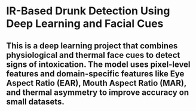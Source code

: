 # IR-Based Drunk Detection Using Deep Learning and Facial Cues
This is a deep learning project that combines physiological and thermal face cues to detect signs of intoxication. The model uses pixel-level features and domain-specific features like Eye Aspect Ratio (EAR), Mouth Aspect Ratio (MAR), and thermal asymmetry to improve accuracy on small datasets.
-
